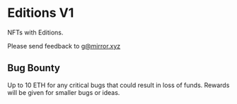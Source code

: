# Editions V1

NFTs with Editions.

Please send feedback to g@mirror.xyz

## Bug Bounty
Up to 10 ETH for any critical bugs that could result in loss of funds.
Rewards will be given for smaller bugs or ideas.
